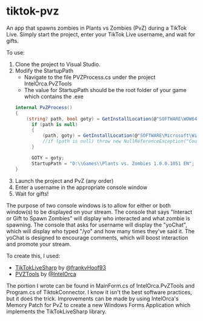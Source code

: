 # tiktok-pvz
An app that spawns zombies in Plants vs Zombies (PvZ) during a TikTok Live. Simply start the project, enter your TikTok Live username, and wait for gifts.

To use:
1. Clone the project to Visual Studio.
2. Modify the StartupPath
    - Navigate to the file PVZProcess.cs under the project IntelOrca.PvZTools
    - The value for StartupPath should be the root folder of your game which contains the .exe
    ```cs
    internal PvZProcess()
    {
        (string? path, bool goty) = GetInstallLocation(@"SOFTWARE\WOW6432Node\Microsoft\Windows\CurrentVersion\Uninstall", wow6432node: true);
	      if (path is null)
	      {
		      (path, goty) = GetInstallLocation(@"SOFTWARE\Microsoft\Windows\CurrentVersion\Uninstall", wow6432node: false);
		      //if (path is null) throw new NullReferenceException("Could not find a Plants vs. Zombies installation.");
	      }

	      GOTY = goty;
	      StartupPath = "D:\\Games\\Plants vs. Zombies 1.0.0.1051 EN";
    }
    ```
3. Launch the project and PvZ (any order)
4. Enter a username in the appropriate console window
5. Wait for gifts!

The purpose of two console windows is to allow for either or both window(s) to be displayed on your stream.
The console that says "Interact or Gift to Spawn Zombies" will display who interacted and what zombie is spawning.
The console that asks for username will display the "yoChat", which will display who typed "/yo" and how many times they've said it. 
The yoChat is designed to encourage comments, which will boost interaction and promote your stream.

To create this, I used:
- [TikTokLiveSharp](https://github.com/frankvHoof93/TikTokLiveSharp) by [@frankvHoof93](https://github.com/frankvHoof93)
- [PVZTools](https://github.com/IntelOrca/PVZTools) by [@IntelOrca](https://github.com/IntelOrca)

The portion I wrote can be found in MainForm.cs of IntelOrca.PvZTools and Program.cs of TiktokConnector.
I know it isn't the best software practices, but it does the trick.
Improvements can be made by using IntelOrca's Memory Patch for PvZ to create a new Windows Forms Application which implements the TikTokLiveSharp library.
